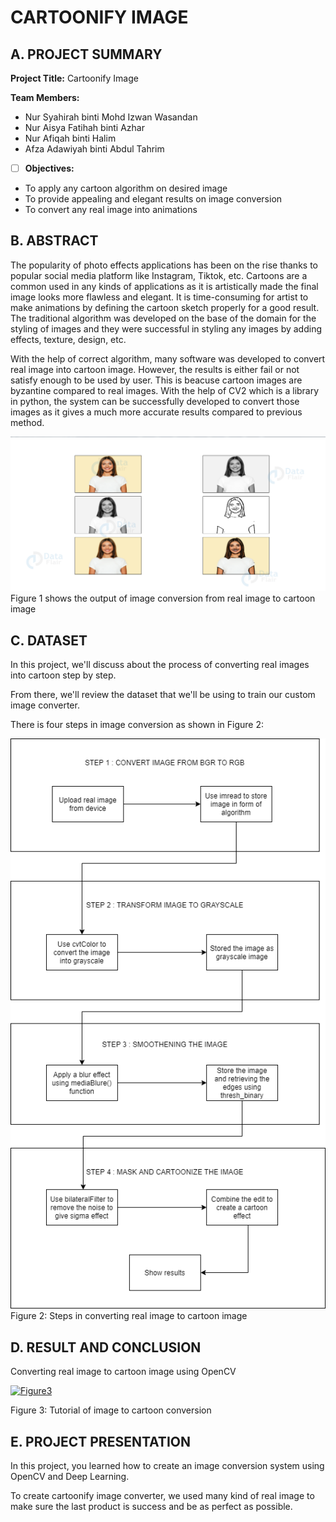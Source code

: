# CARTOONIFY IMAGE 

## A. PROJECT SUMMARY

**Project Title:** Cartoonify Image

**Team Members:**
- Nur Syahirah binti Mohd Izwan Wasandan
- Nur Aisya Fatihah binti Azhar
- Nur Afiqah binti Halim
- Afza Adawiyah binti Abdul Tahrim


- [ ] **Objectives:**
- To apply any cartoon algorithm on desired image
- To provide appealing and elegant results on image conversion
- To convert any real image into animations


## B. ABSTRACT

The popularity of photo effects applications has been on the rise thanks to popular social media platform like Instagram, Tiktok, etc. Cartoons are a common used in any kinds of applications as it is artistically made the final image looks more flawless and elegant. It is time-consuming for artist to make animations by defining the cartoon sketch properly for a good result. The traditional algorithm was developed on the base of the domain for the styling of images and they were successful in styling any images by adding effects, texture, design, etc. 

With the help of correct algorithm, many software was developed to convert real image into cartoon image. However, the results is either fail or not satisfy enough to be used by user. This is beacuse cartoon images are byzantine compared to real images. With the help of CV2 which is a library in python, the system can be successfully developed to convert those images as it gives a much more accurate results compared to previous method.

![Coding](https://github.com/syahirahizwan/BITI-1113/blob/main/Artificial-Intelligence/lab5pic1.png)
Figure 1 shows the output of image conversion from real image to cartoon image


## C. DATASET

In this project, we'll discuss about the process of converting real images into cartoon step by step.

From there, we'll review the dataset that we'll be using to train our custom image converter.

There is four steps in image conversion as shown in Figure 2:

![Figure 2](https://github.com/syahirahizwan/BITI-1113/blob/main/Artificial-Intelligence/figure2.png)
Figure 2: Steps in converting real image to cartoon image


## D. RESULT AND CONCLUSION

Converting real image to cartoon image using OpenCV

[![Figure3](https://img.youtube.com/vi/v1dx6Q6k8k0/0/jpg)](https://www.youtube.com/watch?v=v1dx6Q6k8k0 "Figure3")

Figure 3: Tutorial of image to cartoon conversion


## E. PROJECT PRESENTATION

In this project, you learned how to create an image conversion system using OpenCV and Deep Learning.

To create cartoonify image converter, we used many kind of real image to make sure the last product is success and be as perfect as possible.
















